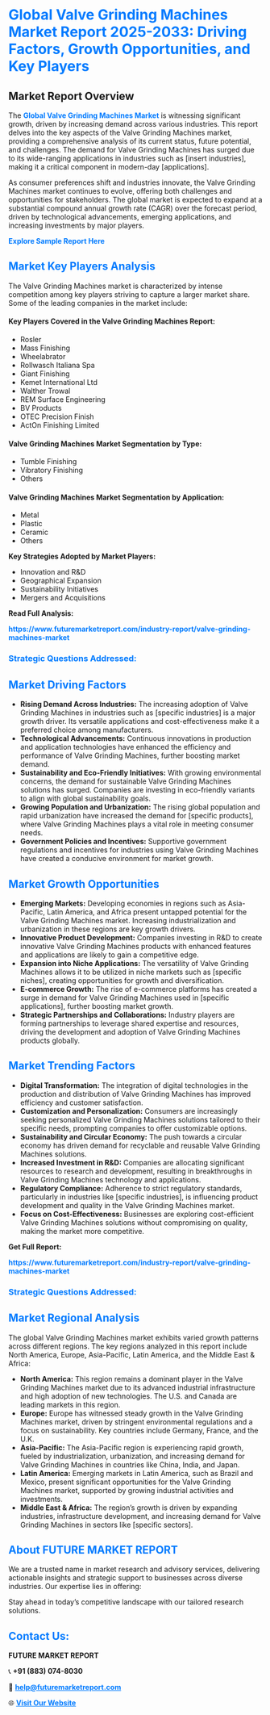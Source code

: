 <h1 style="color: #007BFF;">Global Valve Grinding Machines Market Report 2025-2033: Driving Factors, Growth Opportunities, and Key Players</h1>

<section id="overview">
<h2>Market Report Overview</h2>
<p>The <a href="https://www.futuremarketreport.com/industry-report/valve-grinding-machines-market" style="color: #007BFF; text-decoration: none;"><strong>Global Valve Grinding Machines Market</strong></a> is witnessing significant growth, driven by increasing demand across various industries. This report delves into the key aspects of the Valve Grinding Machines market, providing a comprehensive analysis of its current status, future potential, and challenges. The demand for Valve Grinding Machines has surged due to its wide-ranging applications in industries such as [insert industries], making it a critical component in modern-day [applications].</p>
<p>As consumer preferences shift and industries innovate, the Valve Grinding Machines market continues to evolve, offering both challenges and opportunities for stakeholders. The global market is expected to expand at a substantial compound annual growth rate (CAGR) over the forecast period, driven by technological advancements, emerging applications, and increasing investments by major players.</p>
</section>

<section id="overview">
<p><a href="https://www.futuremarketreport.com/request-sample/reportId=37691" style="color: #007BFF; text-decoration: none;"><strong>Explore Sample Report Here</strong></a></p>
</section>

<section id="key-players">
<h2 style="color: #007BFF;">Market Key Players Analysis</h2>
<p>The Valve Grinding Machines market is characterized by intense competition among key players striving to capture a larger market share. Some of the leading companies in the market include:</p>
<h4>Key Players Covered in the Valve Grinding Machines Report:</h4>
<ul><li>Rosler</li><li>Mass Finishing</li><li>Wheelabrator</li><li>Rollwasch Italiana Spa</li><li>Giant Finishing</li><li>Kemet International Ltd</li><li>Walther Trowal</li><li>REM Surface Engineering</li><li>BV Products</li><li>OTEC Precision Finish</li><li>ActOn Finishing Limited</li></ul>
<h4>Valve Grinding Machines Market Segmentation by Type:</h4>
<ul><li>Tumble Finishing</li><li>Vibratory Finishing</li><li>Others</li></ul>

<h4>Valve Grinding Machines Market Segmentation by Application:</h4>
<ul><li>Metal</li><li>Plastic</li><li>Ceramic</li><li>Others</li></ul>
<p><strong>Key Strategies Adopted by Market Players:</strong></p>
<ul>
<li>Innovation and R&D</li>
<li>Geographical Expansion</li>
<li>Sustainability Initiatives</li>
<li>Mergers and Acquisitions</li>
</ul>
</section>

<section>
<p><strong>Read Full Analysis: </strong></p><a href="https://www.futuremarketreport.com/industry-report/valve-grinding-machines-market" style="color: #007BFF; text-decoration: none;"><strong>https://www.futuremarketreport.com/industry-report/valve-grinding-machines-market</strong></a>
<h3 style="color: #007BFF;">Strategic Questions Addressed:</h3>
</section>

<section id="driving-factors">
<h2 style="color: #007BFF;">Market Driving Factors</h2>
<ul>
<li><strong>Rising Demand Across Industries:</strong> The increasing adoption of Valve Grinding Machines in industries such as [specific industries] is a major growth driver. Its versatile applications and cost-effectiveness make it a preferred choice among manufacturers.</li>
<li><strong>Technological Advancements:</strong> Continuous innovations in production and application technologies have enhanced the efficiency and performance of Valve Grinding Machines, further boosting market demand.</li>
<li><strong>Sustainability and Eco-Friendly Initiatives:</strong> With growing environmental concerns, the demand for sustainable Valve Grinding Machines solutions has surged. Companies are investing in eco-friendly variants to align with global sustainability goals.</li>
<li><strong>Growing Population and Urbanization:</strong> The rising global population and rapid urbanization have increased the demand for [specific products], where Valve Grinding Machines plays a vital role in meeting consumer needs.</li>
<li><strong>Government Policies and Incentives:</strong> Supportive government regulations and incentives for industries using Valve Grinding Machines have created a conducive environment for market growth.</li>
</ul>
</section>

<section id="growth-opportunities">
<h2 style="color: #007BFF;">Market Growth Opportunities</h2>
<ul>
<li><strong>Emerging Markets:</strong> Developing economies in regions such as Asia-Pacific, Latin America, and Africa present untapped potential for the Valve Grinding Machines market. Increasing industrialization and urbanization in these regions are key growth drivers.</li>
<li><strong>Innovative Product Development:</strong> Companies investing in R&D to create innovative Valve Grinding Machines products with enhanced features and applications are likely to gain a competitive edge.</li>
<li><strong>Expansion into Niche Applications:</strong> The versatility of Valve Grinding Machines allows it to be utilized in niche markets such as [specific niches], creating opportunities for growth and diversification.</li>
<li><strong>E-commerce Growth:</strong> The rise of e-commerce platforms has created a surge in demand for Valve Grinding Machines used in [specific applications], further boosting market growth.</li>
<li><strong>Strategic Partnerships and Collaborations:</strong> Industry players are forming partnerships to leverage shared expertise and resources, driving the development and adoption of Valve Grinding Machines products globally.</li>
</ul>
</section>

<section id="trending-factors">
<h2 style="color: #007BFF;">Market Trending Factors</h2>
<ul>
<li><strong>Digital Transformation:</strong> The integration of digital technologies in the production and distribution of Valve Grinding Machines has improved efficiency and customer satisfaction.</li>
<li><strong>Customization and Personalization:</strong> Consumers are increasingly seeking personalized Valve Grinding Machines solutions tailored to their specific needs, prompting companies to offer customizable options.</li>
<li><strong>Sustainability and Circular Economy:</strong> The push towards a circular economy has driven demand for recyclable and reusable Valve Grinding Machines solutions.</li>
<li><strong>Increased Investment in R&D:</strong> Companies are allocating significant resources to research and development, resulting in breakthroughs in Valve Grinding Machines technology and applications.</li>
<li><strong>Regulatory Compliance:</strong> Adherence to strict regulatory standards, particularly in industries like [specific industries], is influencing product development and quality in the Valve Grinding Machines market.</li>
<li><strong>Focus on Cost-Effectiveness:</strong> Businesses are exploring cost-efficient Valve Grinding Machines solutions without compromising on quality, making the market more competitive.</li>
</ul>
</section>

<section>
<p><strong>Get Full Report: </strong></p><a href="https://www.futuremarketreport.com/industry-report/valve-grinding-machines-market" style="color: #007BFF; text-decoration: none;"><strong>https://www.futuremarketreport.com/industry-report/valve-grinding-machines-market</strong></a>
<h3 style="color: #007BFF;">Strategic Questions Addressed:</h3>
</section>


<section id="regional-analysis">
<h2 style="color: #007BFF;">Market Regional Analysis</h2>
<p>The global Valve Grinding Machines market exhibits varied growth patterns across different regions. The key regions analyzed in this report include North America, Europe, Asia-Pacific, Latin America, and the Middle East & Africa:</p>
<ul>
<li><strong>North America:</strong> This region remains a dominant player in the Valve Grinding Machines market due to its advanced industrial infrastructure and high adoption of new technologies. The U.S. and Canada are leading markets in this region.</li>
<li><strong>Europe:</strong> Europe has witnessed steady growth in the Valve Grinding Machines market, driven by stringent environmental regulations and a focus on sustainability. Key countries include Germany, France, and the U.K.</li>
<li><strong>Asia-Pacific:</strong> The Asia-Pacific region is experiencing rapid growth, fueled by industrialization, urbanization, and increasing demand for Valve Grinding Machines in countries like China, India, and Japan.</li>
<li><strong>Latin America:</strong> Emerging markets in Latin America, such as Brazil and Mexico, present significant opportunities for the Valve Grinding Machines market, supported by growing industrial activities and investments.</li>
<li><strong>Middle East & Africa:</strong> The region’s growth is driven by expanding industries, infrastructure development, and increasing demand for Valve Grinding Machines in sectors like [specific sectors].</li>
</ul>
</section>

<footer>
<h2 style="color: #007BFF;">About FUTURE MARKET REPORT</h2>
<p>We are a trusted name in market research and advisory services, delivering actionable insights and strategic support to businesses across diverse industries. Our expertise lies in offering:</p>

<p>Stay ahead in today’s competitive landscape with our tailored research solutions.</p>

<h2 style="color: #007BFF;">Contact Us:</h2>
<p><strong>FUTURE MARKET REPORT</strong></p>
<p>📞 <strong>+91 (883) 074-8030</strong></p>
<p>📧 <strong><a href="mailto:help@futuremarketreport.com" style="color: #007BFF;">help@futuremarketreport.com</a></strong></p>
<p>🌐 <strong><a href="https://www.futuremarketreport.com/" style="color: #007BFF;">Visit Our Website</a></strong></p>
</footer>